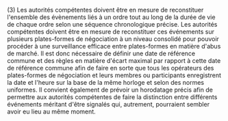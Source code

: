 (3) Les autorités compétentes doivent être en mesure de reconstituer l'ensemble des évènements liés à un ordre tout au long de la durée de vie de chaque ordre selon une séquence chronologique précise. Les autorités compétentes doivent être en mesure de reconstituer ces événements sur plusieurs plates-formes de négociation à un niveau consolidé pour pouvoir procéder à une surveillance efficace entre plates-formes en matière d'abus de marché. Il est donc nécessaire de définir une date de référence commune et des règles en matière d'écart maximal par rapport à cette date de référence commune afin de faire en sorte que tous les opérateurs des plates-formes de négociation et leurs membres ou participants enregistrent la date et l'heure sur la base de la même horloge et selon des normes uniformes. Il convient également de prévoir un horodatage précis afin de permettre aux autorités compétentes de faire la distinction entre différents événements méritant d'être signalés qui, autrement, pourraient sembler avoir eu lieu au même moment.